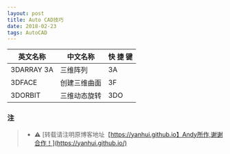 ```yaml
---
layout: post
title: Auto CAD技巧
date: 2018-02-23
tags: AutoCAD
---
```


<table>
   <thead>
     <tr>
       <th>英文名称</th><th>中文名称</th><th>快 捷 键</th>
     </tr></thead>
   <tbody>
     <tr>
       <td>3DARRAY 3A</td><td>三维阵列</td><td>3A</td>
     </tr>
     <tr>
       <td>3DFACE</td><td>创建三维曲面</td><td>3F</td>
     </tr>
     <tr>
       <td>3DORBIT</td><td>三维动态旋转</td><td>3DO</td>
     </tr>
   </tbody>
 </table>





###  注

 >* ⚠️ [转载请注明原博客地址【https://yanhui.github.io】Andy所作,谢谢合作！](https://yanhui.github.io/)
